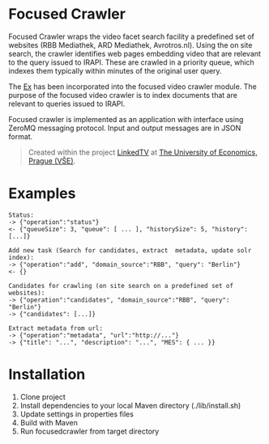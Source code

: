# Focused Crawler
Focused Crawler wraps the video facet search facility a predefined set of websites (RBB Mediathek, ARD Mediathek, Avrotros.nl). Using the on site search, the crawler identifies web pages embedding video that are relevant to the query issued to IRAPI. These are crawled in a priority queue, which indexes them typically within minutes of the original user query.

The [Ex](http://eso.vse.cz/~labsky/ex/) has been incorporated into the focused video crawler module. The purpose of the focused video crawler is to index documents that are relevant to queries issued to IRAPI.

Focused crawler is implemented as an application with interface using ZeroMQ messaging protocol. Input and output messages are in JSON format.

> Created within the project [LinkedTV](http://linkedtv.eu/) at [The University of Economics, Prague (VŠE)](http://www.vse.cz/english/).

# Examples
```
Status:
-> {"operation":"status"}
<- {"queueSize": 3, "queue": [ ... ], "historySize": 5, "history": [...]}

Add new task (Search for candidates, extract  metadata, update solr index):
-> {"operation":"add", "domain_source":"RBB", "query": "Berlin"}
<- {}

Candidates for crawling (on site search on a predefined set of websites):
-> {"operation":"candidates", "domain_source":"RBB", "query": "Berlin"}
-> {"candidates": [...]}

Extract metadata from url:
-> {"operation":"metadata", "url":"http://..."}
-> {"title": "...", "description": "...", "MES": { ... }}
```

# Installation
1. Clone project
2. Install dependencies to your local Maven directory (./lib/install.sh)
3. Update settings in properties files
4. Build with Maven
5. Run focusedcrawler from target directory

